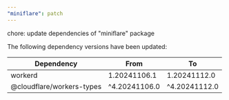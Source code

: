 ```yaml
---
"miniflare": patch
---
```


chore: update dependencies of "miniflare" package

The following dependency versions have been updated:

| Dependency                | From          | To            |
| ------------------------- | ------------- | ------------- |
| workerd                   | 1.20241106.1  | 1.20241112.0  |
| @cloudflare/workers-types | ^4.20241106.0 | ^4.20241112.0 |
